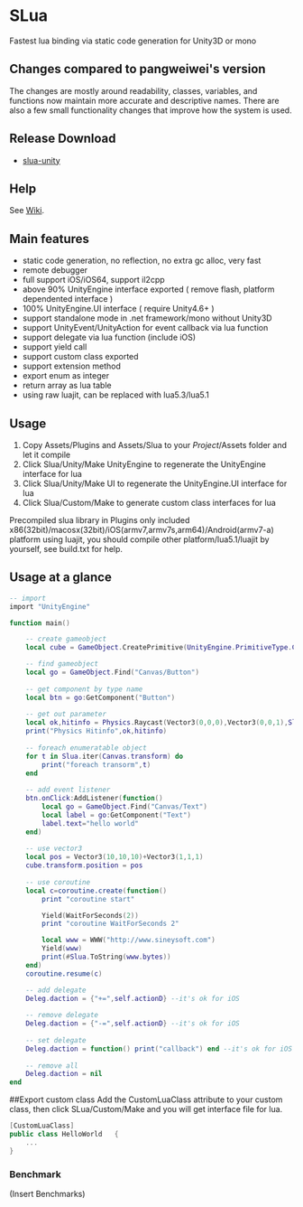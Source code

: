 # SLua
Fastest lua binding via static code generation for Unity3D or mono

## Changes compared to pangweiwei's version
The changes are mostly around readability, classes, variables, and functions now maintain more accurate and descriptive names.  There are also a few small functionality changes that improve how the system is used.

## Release Download

- [slua-unity](https://github.com/braedonwooding/slua/releases/latest)

## Help

See [Wiki](https://github.com/BraedonWooding/slua/wiki).

## Main features

- static code generation, no reflection, no extra gc alloc, very fast
- remote debugger
- full support iOS/iOS64, support il2cpp
- above 90% UnityEngine interface exported ( remove flash, platform dependented interface )
- 100% UnityEngine.UI interface ( require Unity4.6+ )
- support standalone mode in .net framework/mono without Unity3D
- support UnityEvent/UnityAction for event callback via lua function
- support delegate via lua function (include iOS)
- support yield call
- support custom class exported
- support extension method
- export enum as integer
- return array as lua table
- using raw luajit, can be replaced with lua5.3/lua5.1

## Usage

1) Copy Assets/Plugins and Assets/Slua to your $Project$/Assets folder and let it compile
2) Click Slua/Unity/Make UnityEngine to regenerate the UnityEngine interface for lua
3) Click Slua/Unity/Make UI to regenerate the UnityEngine.UI interface for lua
4) Click Slua/Custom/Make to generate custom class interfaces for lua

Precompiled slua library in Plugins only included x86(32bit)/macosx(32bit)/iOS(armv7,armv7s,arm64)/Android(armv7-a) platform using luajit, you should compile other platform/lua5.1/luajit by yourself, see build.txt for help.

## Usage at a glance
```lua
-- import
import "UnityEngine"

function main()

	-- create gameobject
	local cube = GameObject.CreatePrimitive(UnityEngine.PrimitiveType.Cube)

	-- find gameobject
	local go = GameObject.Find("Canvas/Button")
	
	-- get component by type name
	local btn = go:GetComponent("Button")
	
	-- get out parameter
	local ok,hitinfo = Physics.Raycast(Vector3(0,0,0),Vector3(0,0,1),Slua.out)
	print("Physics Hitinfo",ok,hitinfo)
	
	-- foreach enumeratable object
	for t in Slua.iter(Canvas.transform) do
		print("foreach transorm",t)
	end
	
	-- add event listener
	btn.onClick:AddListener(function()
		local go = GameObject.Find("Canvas/Text")
		local label = go:GetComponent("Text")
		label.text="hello world"
	end)
	
	-- use vector3
	local pos = Vector3(10,10,10)+Vector3(1,1,1)
	cube.transform.position = pos
	
	-- use coroutine
	local c=coroutine.create(function()
		print "coroutine start"

		Yield(WaitForSeconds(2))
		print "coroutine WaitForSeconds 2"

		local www = WWW("http://www.sineysoft.com")
		Yield(www)
		print(#Slua.ToString(www.bytes))
	end)
	coroutine.resume(c)

	-- add delegate
	Deleg.daction = {"+=",self.actionD} --it's ok for iOS
	
	-- remove delegate
	Deleg.daction = {"-=",self.actionD} --it's ok for iOS
	
	-- set delegate
	Deleg.daction = function() print("callback") end --it's ok for iOS
	
	-- remove all
	Deleg.daction = nil
end
```

##Export custom class
Add the CustomLuaClass attribute to your custom class, then click SLua/Custom/Make and you will get interface file for lua.
```c#
[CustomLuaClass]
public class HelloWorld   {
    ...
}
```

### Benchmark
(Insert Benchmarks)
